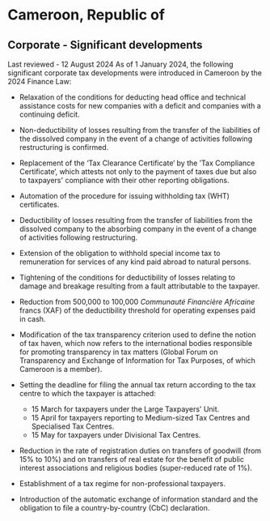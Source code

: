 # Cameroon, Republic of
## Corporate - Significant developments
Last reviewed - 12 August 2024
As of 1 January 2024, the following significant corporate tax developments were introduced in Cameroon by the 2024 Finance Law:
  * Relaxation of the conditions for deducting head office and technical assistance costs for new companies with a deficit and companies with a continuing deficit.


  * Non-deductibility of losses resulting from the transfer of the liabilities of the dissolved company in the event of a change of activities following restructuring is confirmed.
  * Replacement of the ‘Tax Clearance Certificate‘ by the ’Tax Compliance Certificate‘, which attests not only to the payment of taxes due but also to taxpayers' compliance with their other reporting obligations.
  * Automation of the procedure for issuing withholding tax (WHT) certificates.
  * Deductibility of losses resulting from the transfer of liabilities from the dissolved company to the absorbing company in the event of a change of activities following restructuring.
  * Extension of the obligation to withhold special income tax to remuneration for services of any kind paid abroad to natural persons.
  * Tightening of the conditions for deductibility of losses relating to damage and breakage resulting from a fault attributable to the taxpayer.
  * Reduction from 500,000 to 100,000 _Communauté Financière Africaine_ francs (XAF) of the deductibility threshold for operating expenses paid in cash.
  * Modification of the tax transparency criterion used to define the notion of tax haven, which now refers to the international bodies responsible for promoting transparency in tax matters (Global Forum on Transparency and Exchange of Information for Tax Purposes, of which Cameroon is a member).
  * Setting the deadline for filing the annual tax return according to the tax centre to which the taxpayer is attached:
    * 15 March for taxpayers under the Large Taxpayers' Unit.
    * 15 April for taxpayers reporting to Medium-sized Tax Centres and Specialised Tax Centres.
    * 15 May for taxpayers under Divisional Tax Centres.
  * Reduction in the rate of registration duties on transfers of goodwill (from 15% to 10%) and on transfers of real estate for the benefit of public interest associations and religious bodies (super-reduced rate of 1%).
  * Establishment of a tax regime for non-professional taxpayers.
  * Introduction of the automatic exchange of information standard and the obligation to file a country-by-country (CbC) declaration.


